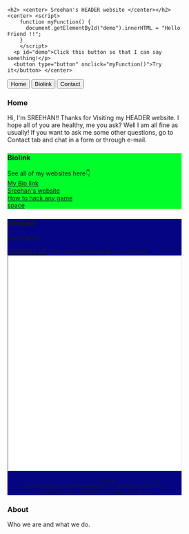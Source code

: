 <html>
<head>
<meta name="viewport" content="width=device-width, initial-scale=1">
<style>
* {box-sizing: border-box}

/* Set height of body and the document to 100% */
body, html {
  height: 100%;
  margin: 0;
  font-family: Arial;
}

/* Style tab links */
.tablink {
  background-color: #555;
  color: white;
  float: left;
  border: none;
  outline: none;
  cursor: pointer;
  padding: 14px 16px;
  font-size: 17px;
  width: 25%;
}

.tablink:hover {
  background-color: #777;
}

/* Style the tab content (and add height:100% for full page content) */
.tabcontent {
  color: white;
  display: none;
  padding: 100px 20px;
  height: 100%;
}

#Home {background-color: rgb(211, 0, 0);}
#Biolink {background-color: rgb(0, 255, 42);}
#Contact {background-color: rgb(5, 5, 131);}
</style>
</head>
<body>

    <h2> <center> Sreehan's HEADER website </center></h2>
    <center> <script>
        function myFunction() {
          document.getElementById("demo").innerHTML = "Hello Friend !!";
        }
        </script>
      <p id="demo">Click this button so that I can say something!</p>
      <button type="button" onclick="myFunction()">Try it</button> </center>
      

<button class="tablink" onclick="openPage('Home', this, 'red')">Home</button>
<button class="tablink" onclick="openPage('Biolink', this, 'green')" id="defaultOpen">Biolink</button>
<button class="tablink" onclick="openPage('Contact', this, 'blue')">Contact</button>


<div id="Home" class="tabcontent">
  <h3>Home</h3>
  <p>Hi, I'm SREEHAN!! Thanks for Visiting my HEADER website. I hope all of you are healthy, me you ask? Well I am all fine as usually! If you want to ask me some other questions, go to Contact tab and chat in a form or through e-mail.</p>
</div>

<div id="Biolink" class="tabcontent">
  <h3>Biolink</h3>
  <p>See all of my websites here👇
      <br>
      <a class="btn" href="https://bio.link/sreehanadigopula" target="_blank">My Bio link</a><br>
      <a class="btn" href="https://sreehanadgopula.github.io/Sreehan-s-website/" target="_blank">Sreehan's website</a><br>
      <a class="btn" href="https://sreehanadgopula.github.io/How-to-hack-any-game/" target="_blank">How to hack any game</a><br>
      <a class="btn" href="https://sreehanadgopula.github.io/SPACE/" target="_blank">space</a><br>
</div>

<div id="Contact" class="tabcontent">
  <h3>Contact</h3>
  <p class="contact-message">Email here!</p>
            <a class="btn" href="mailto:asreehan@outlook.com">CONTACT ME</a>
            Else directly chat with me in forms
            <center> <iframe src="demo_iframe.htm" name="iframe_a" height="500px" width="100%" title="Iframe Example"></iframe>
              
            <p><a href="https://sreehanadgopula.github.io/Form/" target="iframe_a">Form</a></p> </center>
</div>

<div id="About" class="tabcontent">
  <h3>About</h3>
  <p>Who we are and what we do.</p>
</div>

<script>
function openPage(pageName,elmnt,color) {
  var i, tabcontent, tablinks;
  tabcontent = document.getElementsByClassName("tabcontent");
  for (i = 0; i < tabcontent.length; i++) {
    tabcontent[i].style.display = "none";
  }
  tablinks = document.getElementsByClassName("tablink");
  for (i = 0; i < tablinks.length; i++) {
    tablinks[i].style.backgroundColor = "";
  }
  document.getElementById(pageName).style.display = "block";
  elmnt.style.backgroundColor = color;
}

// Get the element with id="defaultOpen" and click on it
document.getElementById("defaultOpen").click();
</script>
